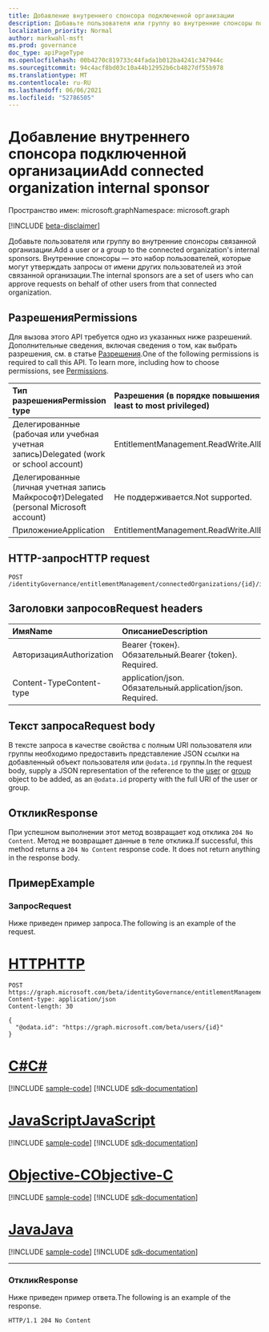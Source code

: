 ```yaml
---
title: Добавление внутреннего спонсора подключенной организации
description: Добавьте пользователя или группу во внутренние спонсоры подключенной организации.
localization_priority: Normal
author: markwahl-msft
ms.prod: governance
doc_type: apiPageType
ms.openlocfilehash: 00b4270c819733c44fada1b012ba4241c347944c
ms.sourcegitcommit: 94c4acf8bd03c10a44b12952b6cb4827df55b978
ms.translationtype: MT
ms.contentlocale: ru-RU
ms.lasthandoff: 06/06/2021
ms.locfileid: "52786505"
---
```

# <a name="add-connected-organization-internal-sponsor"></a><span data-ttu-id="0f676-103">Добавление внутреннего спонсора подключенной организации</span><span class="sxs-lookup"><span data-stu-id="0f676-103">Add connected organization internal sponsor</span></span>

<span data-ttu-id="0f676-104">Пространство имен: microsoft.graph</span><span class="sxs-lookup"><span data-stu-id="0f676-104">Namespace: microsoft.graph</span></span>

[!INCLUDE [beta-disclaimer](../../includes/beta-disclaimer.md)]

<span data-ttu-id="0f676-105">Добавьте пользователя или группу во внутренние спонсоры связанной организации.</span><span class="sxs-lookup"><span data-stu-id="0f676-105">Add a user or a group to the connected organization's internal sponsors.</span></span> <span data-ttu-id="0f676-106">Внутренние спонсоры — это набор пользователей, которые могут утверждать запросы от имени других пользователей из этой связанной организации.</span><span class="sxs-lookup"><span data-stu-id="0f676-106">The internal sponsors are a set of users who can approve requests on behalf of other users from that connected organization.</span></span>

## <a name="permissions"></a><span data-ttu-id="0f676-107">Разрешения</span><span class="sxs-lookup"><span data-stu-id="0f676-107">Permissions</span></span>
<span data-ttu-id="0f676-p102">Для вызова этого API требуется одно из указанных ниже разрешений. Дополнительные сведения, включая сведения о том, как выбрать разрешения, см. в статье [Разрешения](/graph/permissions-reference).</span><span class="sxs-lookup"><span data-stu-id="0f676-p102">One of the following permissions is required to call this API. To learn more, including how to choose permissions, see [Permissions](/graph/permissions-reference).</span></span>

|<span data-ttu-id="0f676-110">Тип разрешения</span><span class="sxs-lookup"><span data-stu-id="0f676-110">Permission type</span></span>      | <span data-ttu-id="0f676-111">Разрешения (в порядке повышения привилегий)</span><span class="sxs-lookup"><span data-stu-id="0f676-111">Permissions (from least to most privileged)</span></span>              |
|:--------------------|:---------------------------------------------------------|
|<span data-ttu-id="0f676-112">Делегированные (рабочая или учебная учетная запись)</span><span class="sxs-lookup"><span data-stu-id="0f676-112">Delegated (work or school account)</span></span>     | <span data-ttu-id="0f676-113">EntitlementManagement.ReadWrite.All</span><span class="sxs-lookup"><span data-stu-id="0f676-113">EntitlementManagement.ReadWrite.All</span></span> |
|<span data-ttu-id="0f676-114">Делегированные (личная учетная запись Майкрософт)</span><span class="sxs-lookup"><span data-stu-id="0f676-114">Delegated (personal Microsoft account)</span></span> | <span data-ttu-id="0f676-115">Не поддерживается.</span><span class="sxs-lookup"><span data-stu-id="0f676-115">Not supported.</span></span>    |
|<span data-ttu-id="0f676-116">Приложение</span><span class="sxs-lookup"><span data-stu-id="0f676-116">Application</span></span> | <span data-ttu-id="0f676-117">EntitlementManagement.ReadWrite.All</span><span class="sxs-lookup"><span data-stu-id="0f676-117">EntitlementManagement.ReadWrite.All</span></span> |

## <a name="http-request"></a><span data-ttu-id="0f676-118">HTTP-запрос</span><span class="sxs-lookup"><span data-stu-id="0f676-118">HTTP request</span></span>
<!-- { "blockType": "ignored" } -->
```http
POST /identityGovernance/entitlementManagement/connectedOrganizations/{id}/internalSponsors/$ref
```
## <a name="request-headers"></a><span data-ttu-id="0f676-119">Заголовки запросов</span><span class="sxs-lookup"><span data-stu-id="0f676-119">Request headers</span></span>
| <span data-ttu-id="0f676-120">Имя</span><span class="sxs-lookup"><span data-stu-id="0f676-120">Name</span></span>       | <span data-ttu-id="0f676-121">Описание</span><span class="sxs-lookup"><span data-stu-id="0f676-121">Description</span></span>|
|:---------------|:----------|
| <span data-ttu-id="0f676-122">Авторизация</span><span class="sxs-lookup"><span data-stu-id="0f676-122">Authorization</span></span>  | <span data-ttu-id="0f676-p103">Bearer {токен}. Обязательный.</span><span class="sxs-lookup"><span data-stu-id="0f676-p103">Bearer {token}. Required.</span></span> |
| <span data-ttu-id="0f676-125">Content-Type</span><span class="sxs-lookup"><span data-stu-id="0f676-125">Content-type</span></span> | <span data-ttu-id="0f676-p104">application/json. Обязательный.</span><span class="sxs-lookup"><span data-stu-id="0f676-p104">application/json. Required.</span></span> |

## <a name="request-body"></a><span data-ttu-id="0f676-128">Текст запроса</span><span class="sxs-lookup"><span data-stu-id="0f676-128">Request body</span></span>
<span data-ttu-id="0f676-129">В тексте запроса в качестве свойства с [](../resources/user.md) полным [](../resources/group.md) URI пользователя или группы необходимо предоставить представление JSON ссылки на добавленный объект пользователя или `@odata.id` группы.</span><span class="sxs-lookup"><span data-stu-id="0f676-129">In the request body, supply a JSON representation of the reference to the [user](../resources/user.md) or [group](../resources/group.md) object to be added, as an `@odata.id` property with the full URI of the user or group.</span></span>

## <a name="response"></a><span data-ttu-id="0f676-130">Отклик</span><span class="sxs-lookup"><span data-stu-id="0f676-130">Response</span></span>
<span data-ttu-id="0f676-p105">При успешном выполнении этот метод возвращает код отклика `204 No Content`. Метод не возвращает данные в теле отклика.</span><span class="sxs-lookup"><span data-stu-id="0f676-p105">If successful, this method returns a `204 No Content` response code. It does not return anything in the response body.</span></span>

## <a name="example"></a><span data-ttu-id="0f676-133">Пример</span><span class="sxs-lookup"><span data-stu-id="0f676-133">Example</span></span>

### <a name="request"></a><span data-ttu-id="0f676-134">Запрос</span><span class="sxs-lookup"><span data-stu-id="0f676-134">Request</span></span>

<span data-ttu-id="0f676-135">Ниже приведен пример запроса.</span><span class="sxs-lookup"><span data-stu-id="0f676-135">The following is an example of the request.</span></span>


# <a name="http"></a>[<span data-ttu-id="0f676-136">HTTP</span><span class="sxs-lookup"><span data-stu-id="0f676-136">HTTP</span></span>](#tab/http)
<!-- {
  "blockType": "request",
  "name": "create_internalsponsor_from_connectedorganization"
}
-->
``` http
POST https://graph.microsoft.com/beta/identityGovernance/entitlementManagement/connectedOrganizations/{id}/internalSponsors/$ref
Content-type: application/json
Content-length: 30

{
  "@odata.id": "https://graph.microsoft.com/beta/users/{id}"
}
```
# <a name="c"></a>[<span data-ttu-id="0f676-137">C#</span><span class="sxs-lookup"><span data-stu-id="0f676-137">C#</span></span>](#tab/csharp)
[!INCLUDE [sample-code](../includes/snippets/csharp/create-internalsponsor-from-connectedorganization-csharp-snippets.md)]
[!INCLUDE [sdk-documentation](../includes/snippets/snippets-sdk-documentation-link.md)]

# <a name="javascript"></a>[<span data-ttu-id="0f676-138">JavaScript</span><span class="sxs-lookup"><span data-stu-id="0f676-138">JavaScript</span></span>](#tab/javascript)
[!INCLUDE [sample-code](../includes/snippets/javascript/create-internalsponsor-from-connectedorganization-javascript-snippets.md)]
[!INCLUDE [sdk-documentation](../includes/snippets/snippets-sdk-documentation-link.md)]

# <a name="objective-c"></a>[<span data-ttu-id="0f676-139">Objective-C</span><span class="sxs-lookup"><span data-stu-id="0f676-139">Objective-C</span></span>](#tab/objc)
[!INCLUDE [sample-code](../includes/snippets/objc/create-internalsponsor-from-connectedorganization-objc-snippets.md)]
[!INCLUDE [sdk-documentation](../includes/snippets/snippets-sdk-documentation-link.md)]

# <a name="java"></a>[<span data-ttu-id="0f676-140">Java</span><span class="sxs-lookup"><span data-stu-id="0f676-140">Java</span></span>](#tab/java)
[!INCLUDE [sample-code](../includes/snippets/java/create-internalsponsor-from-connectedorganization-java-snippets.md)]
[!INCLUDE [sdk-documentation](../includes/snippets/snippets-sdk-documentation-link.md)]

---


### <a name="response"></a><span data-ttu-id="0f676-141">Отклик</span><span class="sxs-lookup"><span data-stu-id="0f676-141">Response</span></span>

<span data-ttu-id="0f676-142">Ниже приведен пример ответа.</span><span class="sxs-lookup"><span data-stu-id="0f676-142">The following is an example of the response.</span></span>

<!-- {
  "blockType": "response"
} -->
```http
HTTP/1.1 204 No Content
```

<!-- uuid: 8fcb5dbc-d5aa-4681-8e31-b001d5168d79
2015-10-25 14:57:30 UTC -->
<!--
{
  "type": "#page.annotation",
  "description": "Create connected organization internal sponsor",
  "keywords": "",
  "section": "documentation",
  "tocPath": "",
  "suppressions": [
  ]
}
-->



